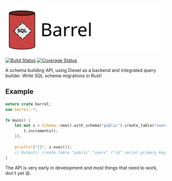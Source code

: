 ![Barrel Logo](assets/logo_wide.svg)

[![Build Status](https://travis-ci.org/spacekookie/barrel.svg?branch=master)](https://travis-ci.org/spacekookie/barrel)  [![Coverage Status](https://coveralls.io/repos/github/spacekookie/barrel/badge.svg?branch=master)](https://coveralls.io/github/spacekookie/barrel?branch=master)

A schema building API, using Diesel as a backend and integrated query builder. Write SQL schema migrations in Rust!

## Example

```rust
extern crate barrel;
use barrel::*;

fn main() {
    let mut s = Schema::new().with_schema("public").create_table("users", |t: &mut Table| {
        t.increments();
    });

    println!("{}", s.exec());
    // Outputs: create table "public"."users" ("id" serial primary key)
}
```

The API is very early in development and most things that need to work, don't yet 😝. 